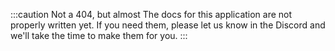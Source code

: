 :::caution Not a 404, but almost
The docs for this application are not properly written yet. If you need them, please let us know in the Discord and we'll take the time to make them for you.
:::